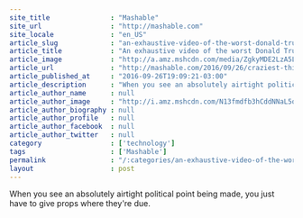 ```yaml
---
site_title               : "Mashable"
site_url                 : "http://mashable.com"
site_locale              : "en_US"
article_slug             : "an-exhaustive-video-of-the-worst-donald-trump-insults"
article_title            : "An exhaustive video of the worst Donald Trump insults"
article_image            : "http://a.amz.mshcdn.com/media/ZgkyMDE2LzA5LzI2LzYzL3RSeGVGQjduNzIwLjU1NDU5LmpwZwpwCXRodW1iCTEyMDB4NjMwCmUJanBn/f399d823/a48/tRxeFB7n-720.jpg"
article_url              : "http://mashable.com/2016/09/26/craziest-things-trump-video/"
article_published_at     : "2016-09-26T19:09:21-03:00"
article_description      : "When you see an absolutely airtight political point being made, you just have to give props where they're due."
article_author_name      : null
article_author_image     : "http://i.amz.mshcdn.com/N13fmdfb3hCddNNaL5q0nWOxSYM=/90x90/2016%2F06%2F28%2F9c%2Fhttpsd2mhye01h4nj2n.cloudfront.netmediaZgkyMDE1LzAz.aecb9.jpg"
article_author_biography : null
article_author_profile   : null
article_author_facebook  : null
article_author_twitter   : null
category                 : ['technology']
tags                     : ['Mashable']
permalink                : "/:categories/an-exhaustive-video-of-the-worst-donald-trump-insults/"
layout                   : post
---
```


When you see an absolutely airtight political point being made, you just have to give props where they're due.
